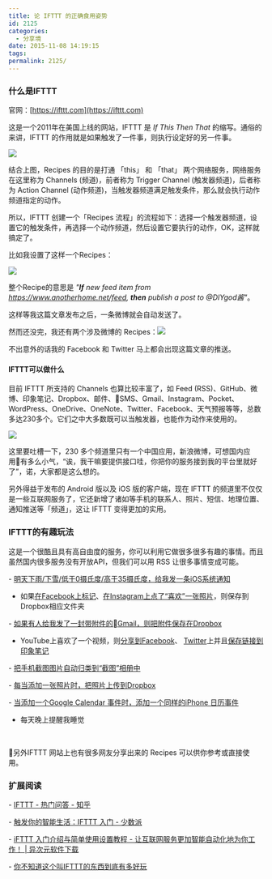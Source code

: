 ```yaml
---
title: 论 IFTTT 的正确食用姿势
id: 2125
categories:
  - 分享境
date: 2015-11-08 14:19:15
tags:
permalink: 2125/
---
```


### 什么是IFTTT

官网：[https://ifttt.com](https://ifttt.com)

这是一个2011年在美国上线的网站，IFTTT 是 _If This Then That_ 的缩写。通俗的来讲，IFTTT 的作用就是如果触发了一件事，则执行设定好的另一件事。

![](/images/ifttt.png)

结合上图，Recipes 的目的是打通 「this」 和 「that」 两个网络服务，网络服务在这里称为 Channels (频道)，前者称为 Trigger Channel (触发器频道)，后者称为 Action Channel (动作频道)，当触发器频道满足触发条件，那么就会执行动作频道指定的动作。

所以，IFTTT 创建一个「Recipes 流程」的流程如下：选择一个触发器频道，设置它的触发条件，再选择一个动作频道，然后设置它要执行的动作，OK，这样就搞定了。

比如我设置了这样一个Recipes：

![](/images/ifttt1.png)

整个Recipe的意思是 _"**If** new feed item from https://www.anotherhome.net/feed, **then** publish a post to @DIYgod酱"_。

这样等我这篇文章发布之后，一条微博就会自动发送了。

然而还没完，我还有两个涉及微博的 Recipes：<!--more-->![](/images/ifttt2.png)

不出意外的话我的 Facebook 和 Twitter 马上都会出现这篇文章的推送。

#### IFTTT可以做什么

目前 IFTTT 所支持的 Channels 也算比较丰富了，如 Feed (RSS)、GitHub、微博、印象笔记、Dropbox、邮件、SMS、Gmail、Instagram、Pocket、WordPress、OneDrive、OneNote、Twitter、Facebook、天气预报等等，总数多达230多个。它们之中大多数既可以当触发器，也能作为动作来使用的。

![](/images/ifttt3.png)

这里要吐槽一下，230 多个频道里只有一个中国应用，新浪微博，可想国内应用有多么小气，“诶，我干嘛要提供接口哇，你把你的服务接到我的平台里就好了”，诺，大家都是这么想的。

另外得益于发布的 Android 版以及 iOS 版的客户端，现在 IFTTT 的频道里不仅仅是一些互联网服务了，它还新增了诸如等手机的联系人、照片、短信、地理位置、通知推送等「频道」，这让 IFTTT 变得更加的实用。

### IFTTT的有趣玩法

这是一个很酷且具有高自由度的服务，你可以利用它做很多很多有趣的事情。而且虽然国内很多服务没有开放API，但我们可以用 RSS 让很多事情变成可能。

- [明天下雨/下雪/低于0摄氏度/高于35摄氏度，给我发一条iOS系统通知](https://ifttt.com/connect/weather/if_notifications)

- 如果[在Facebook上标记](https://ifttt.com/connect/facebook/dropbox)、[在Instagram上点了“喜欢”一张照片](https://ifttt.com/connect/instagram/dropbox)，则保存到Dropbox相应文件夹

- [如果有人给我发了一封带附件的Gmail，则把附件保存在Dropbox](https://ifttt.com/recipes/98759-save-all-your-gmail-attachments-to-dropbox)

- YouTube上喜欢了一个视频，则[分享到Facebook](https://ifttt.com/connect/youtube/facebook)、 [Twitter](https://ifttt.com/connect/youtube/twitter)上并且[保存链接到印象笔记](https://ifttt.com/connect/youtube/evernote)

- [把手机截图图片自动归类到“截图”相册中](https://ifttt.com/recipes/140665-organize-screenshots-in-an-ios-photo-album)

- [每当添加一张照片时，把照片上传到Dropbox](https://ifttt.com/connect/ios_photos/dropbox)

- [当添加一个Google Calendar 事件时，添加一个同样的iPhone 日历事件](https://ifttt.com/connect/google_calendar/ios_reminders)

- 每天晚上提醒我睡觉

&nbsp;

另外IFTTT 网站上也有很多网友分享出来的 Recipes 可以供你参考或直接使用。

### 扩展阅读

- [IFTTT - 热门问答 - 知乎](http://www.zhihu.com/topic/19607376)

- [触发你的智能生活：IFTTT 入门 - 少数派](http://sspai.com/25270)

- [iFTTT 入门介绍与简单使用设置教程 - 让互联网服务更加智能自动化地为你工作！ | 异次元软件下载](http://www.iplaysoft.com/ifttt.html)

- [你不知道这个叫IFTTT的东西到底有多好玩](http://mp.weixin.qq.com/s?__biz=MzA3NDYwMjk5NQ==&amp;mid=204868306&amp;idx=1&amp;sn=f6f78d5858b6f50cc3c32886b2b74cb3&amp;scene=2&amp;from=timeline&amp;isappinstalled=0#rd)